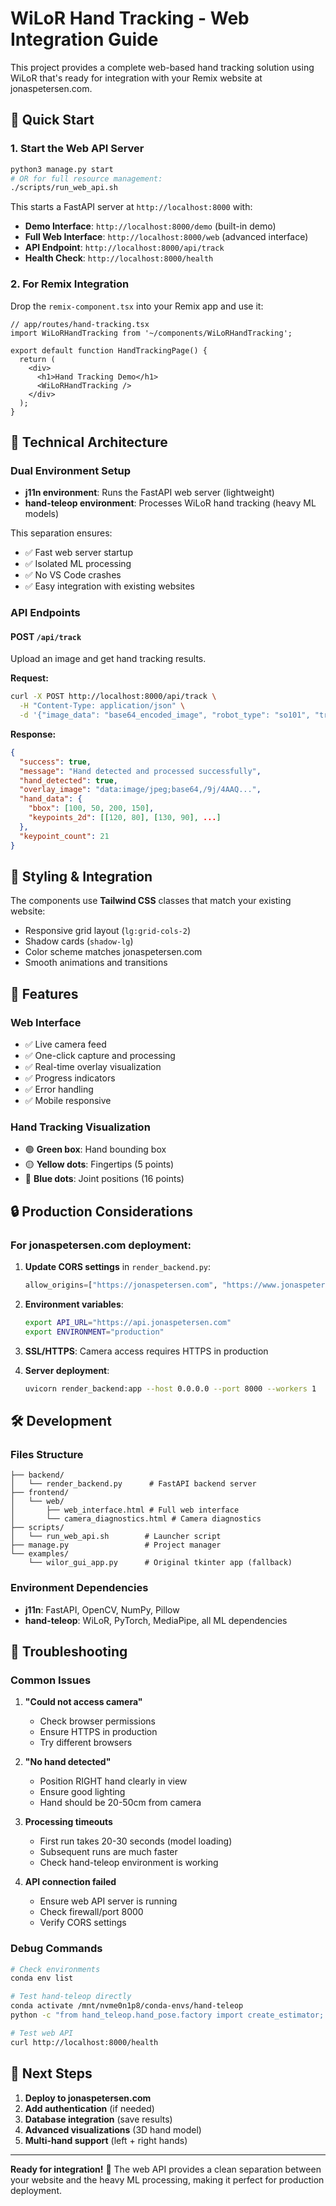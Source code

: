 # WiLoR Hand Tracking - Web Integration Guide

This project provides a complete web-based hand tracking solution using WiLoR that's ready for integration with your Remix website at jonaspetersen.com.

## 🚀 Quick Start

### 1. Start the Web API Server

```bash
python3 manage.py start
# OR for full resource management:
./scripts/run_web_api.sh
```

This starts a FastAPI server at `http://localhost:8000` with:
- **Demo Interface**: `http://localhost:8000/demo` (built-in demo)
- **Full Web Interface**: `http://localhost:8000/web` (advanced interface)
- **API Endpoint**: `http://localhost:8000/api/track`
- **Health Check**: `http://localhost:8000/health`

### 2. For Remix Integration

Drop the `remix-component.tsx` into your Remix app and use it:

```tsx
// app/routes/hand-tracking.tsx
import WiLoRHandTracking from '~/components/WiLoRHandTracking';

export default function HandTrackingPage() {
  return (
    <div>
      <h1>Hand Tracking Demo</h1>
      <WiLoRHandTracking />
    </div>
  );
}
```

## 🔧 Technical Architecture

### Dual Environment Setup
- **j11n environment**: Runs the FastAPI web server (lightweight)
- **hand-teleop environment**: Processes WiLoR hand tracking (heavy ML models)

This separation ensures:
- ✅ Fast web server startup
- ✅ Isolated ML processing 
- ✅ No VS Code crashes
- ✅ Easy integration with existing websites

### API Endpoints

#### POST `/api/track`
Upload an image and get hand tracking results.

**Request:**
```bash
curl -X POST http://localhost:8000/api/track \
  -H "Content-Type: application/json" \
  -d '{"image_data": "base64_encoded_image", "robot_type": "so101", "tracking_mode": "wilor"}'
```

**Response:**
```json
{
  "success": true,
  "message": "Hand detected and processed successfully",
  "hand_detected": true,
  "overlay_image": "data:image/jpeg;base64,/9j/4AAQ...",
  "hand_data": {
    "bbox": [100, 50, 200, 150],
    "keypoints_2d": [[120, 80], [130, 90], ...]
  },
  "keypoint_count": 21
}
```

## 🎨 Styling & Integration

The components use **Tailwind CSS** classes that match your existing website:
- Responsive grid layout (`lg:grid-cols-2`)
- Shadow cards (`shadow-lg`)
- Color scheme matches jonaspetersen.com
- Smooth animations and transitions

## 📱 Features

### Web Interface
- ✅ Live camera feed
- ✅ One-click capture and processing
- ✅ Real-time overlay visualization
- ✅ Progress indicators
- ✅ Error handling
- ✅ Mobile responsive

### Hand Tracking Visualization
- 🟢 **Green box**: Hand bounding box
- 🟡 **Yellow dots**: Fingertips (5 points)
- 🔵 **Blue dots**: Joint positions (16 points)

## 🔒 Production Considerations

### For jonaspetersen.com deployment:

1. **Update CORS settings** in `render_backend.py`:
   ```python
   allow_origins=["https://jonaspetersen.com", "https://www.jonaspetersen.com"]
   ```

2. **Environment variables**:
   ```bash
   export API_URL="https://api.jonaspetersen.com"
   export ENVIRONMENT="production"
   ```

3. **SSL/HTTPS**: Camera access requires HTTPS in production

4. **Server deployment**: 
   ```bash
   uvicorn render_backend:app --host 0.0.0.0 --port 8000 --workers 1
   ```

## 🛠️ Development

### Files Structure
```
├── backend/
│   └── render_backend.py      # FastAPI backend server
├── frontend/
│   └── web/
│       ├── web_interface.html # Full web interface  
│       └── camera_diagnostics.html # Camera diagnostics
├── scripts/
│   └── run_web_api.sh        # Launcher script
├── manage.py                 # Project manager
└── examples/
    └── wilor_gui_app.py      # Original tkinter app (fallback)
```

### Environment Dependencies
- **j11n**: FastAPI, OpenCV, NumPy, Pillow
- **hand-teleop**: WiLoR, PyTorch, MediaPipe, all ML dependencies

## 🚨 Troubleshooting

### Common Issues

1. **"Could not access camera"**
   - Check browser permissions
   - Ensure HTTPS in production
   - Try different browsers

2. **"No hand detected"**
   - Position RIGHT hand clearly in view
   - Ensure good lighting
   - Hand should be 20-50cm from camera

3. **Processing timeouts**
   - First run takes 20-30 seconds (model loading)
   - Subsequent runs are much faster
   - Check hand-teleop environment is working

4. **API connection failed**
   - Ensure web API server is running
   - Check firewall/port 8000
   - Verify CORS settings

### Debug Commands
```bash
# Check environments
conda env list

# Test hand-teleop directly
conda activate /mnt/nvme0n1p8/conda-envs/hand-teleop
python -c "from hand_teleop.hand_pose.factory import create_estimator; print('WiLoR OK')"

# Test web API
curl http://localhost:8000/health
```

## 🎯 Next Steps

1. **Deploy to jonaspetersen.com**
2. **Add authentication** (if needed)
3. **Database integration** (save results)
4. **Advanced visualizations** (3D hand model)
5. **Multi-hand support** (left + right hands)

---

**Ready for integration!** 🚀 The web API provides a clean separation between your website and the heavy ML processing, making it perfect for production deployment.
